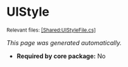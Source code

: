 # UIStyle
<sup>Relevant files: [[Shared:UIStyleFile.cs]](https://github.com/Regalis11/Barotrauma/blob/master/Barotrauma/BarotraumaShared/SharedSource/ContentManagement/ContentFile/UIStyleFile.cs)</sup>

*This page was generated automatically.*

- **Required by core package:** No



